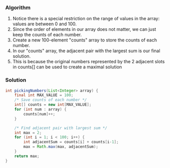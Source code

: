 ### Algorithm

1. Notice there is a special restriction on the range of values in the array: values are between 0 and 100.
1. Since the order of elements in our array does not matter, we can just keep the counts of each number.
1. Create a new 100-element "counts" array to store the counts of each number.
1. In our "counts" array, the adjacent pair with the largest sum is our final solution.
1. This is because the original numbers represented by the 2 adjacent slots in counts[] can be used to create a maximal solution

### Solution

```java
int pickingNumbers(List<Integer> array) {
    final int MAX_VALUE = 100;
    /* Save counts of each number */
    int[] counts = new int[MAX_VALUE];
    for (int num : array) {
        counts[num]++;
    }

    /* Find adjacent pair with largest sum */
    int max = 2;
    for (int i = 1; i < 100; i++) {
        int adjacentSum = counts[i] + counts[i-1];
        max = Math.max(max, adjacentSum);
    }
    return max;
}
```
